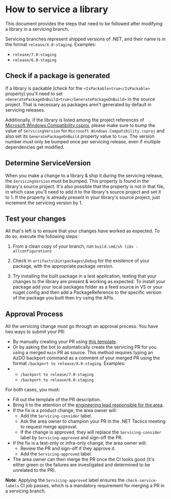 # How to service a library

This document provides the steps that need to be followed after modifying a library in a servicing branch.

Servicing branches represent shipped versions of .NET, and their name is in the format `release/X.0-staging`. Examples:

- `release/7.0-staging`
- `release/6.0-staging`

## Check if a package is generated

If a library is packable (check for the `<IsPackable>true</IsPackable>` property) you'll need to set `<GeneratePackageOnBuild>true</GeneratePackageOnBuild>` in the source project. That is necessary as packages aren't generated by default in servicing releases.

Additionally, if the library is listed among the project references of [Microsoft.Windows.Compatibility.csproj](https://github.com/dotnet/runtime/blob/43bb5993d4f983e9d575f52b691ecdc9b9e257ef/src/libraries/Microsoft.Windows.Compatibility/src/Microsoft.Windows.Compatibility.csproj#L15-L48), please make sure to bump the value of `ServicingVersion` for `Microsoft.Windows.Compatibility.csproj` and also set its `GeneratePackageOnBuild` property value to `true`. The version number must only be bumped once per servicing release, even if multiple dependencies get modified.

## Determine ServiceVersion

When you make a change to a library & ship it during the servicing release, the `ServicingVersion` must be bumped. This property is found in the library's source project. It's also possible that the property is not in that file, in which case you'll need to add it to the library's source project and set it to 1. If the property is already present in your library's source project, just increment the servicing version by 1.

## Test your changes

All that's left is to ensure that your changes have worked as expected. To do so, execute the following steps:

1. From a clean copy of your branch, run `build.cmd/sh libs -allconfigurations`

2. Check in `artifacts\bin\packages\Debug` for the existence of your package, with the appropriate package version.

3. Try installing the built package in a test application, testing that your changes to the library are present & working as expected.
   To install your package add your local packages folder as a feed source in VS or your nuget.config and then add a PackageReference to the specific version of the package you built then try using the APIs.

## Approval Process

All the servicing change must go through an approval process. You have two ways to submit your PR:

- By manually creating your PR using [this template](https://raw.githubusercontent.com/dotnet/runtime/main/.github/PULL_REQUEST_TEMPLATE/servicing_pull_request_template.md).
- Or by asking the bot to automatically create the servicing PR for you using a merged `main` PR as source. This method requires typing an AzDO backport command as a comment of your merged PR using the format `/backport to release/X.0-staging`. Examples:
-
  - `/backport to release/7.0-staging`
  - `/backport to release/6.0-staging`

For both cases, you must:

- Fill out the template of the PR description.
- Bring it to the attention of the [engineering lead responsible for the area](~/docs/area-owners.md).
- If the fix is a product change, the area owner will:
  - Add the `Servicing-consider` label.
  - Ask the area owner to champion your PR in the .NET Tactics meeting to request merge approval.
  - If the change is approved, they will replace the `Servicing-consider` label by `Servicing-approved` and sign-off the PR.
- If the fix is a test-only or infra-only change, the area owner will:
  - Review the PR and sign-off if they approve it.
  - Add the `Servicing-approved` label.
- The area owner can then merge the PR once the CI looks good (it's either green or the failures are investigated and determined to be unrelated to the PR).

**Note**: Applying the `Servicing-approved` label ensures the `check-service-labels` CI job passes, which is a mandatory requirement for merging a PR in a servicing branch.
